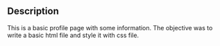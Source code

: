## Description

This is a basic profile page with some information. The objective was to write a basic html file and style it with css file.



